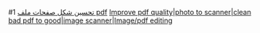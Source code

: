 #1
[تحسين شكل صفحات ملف pdf](https://www.youtube.com/watch?v=8HhKll_xfNM)
[Improve pdf quality|photo to scanner|clean bad pdf to good|image scanner|Image/pdf editing](https://www.youtube.com/watch?v=-hsq9aP-tEM)
